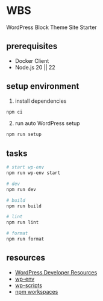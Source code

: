 # WBS

WordPress Block Theme Site Starter

## prerequisites

- Docker Client
- Node.js 20 || 22

## setup environment

1. install dependencies

```sh
npm ci
```

<!--
2. Add ACF Pro key to `username` key in [auth.json](https://www.advancedcustomfields.com/resources/installing-acf-pro-with-composer/)

> If you want to customize wp-env configuration, add settings to `.wp-env.override.json` in advance (e.g. [change port numbers](https://github.com/WordPress/gutenberg/tree/HEAD/packages/env#custom-port-numbers), [etc](https://github.com/WordPress/gutenberg/tree/HEAD/packages/env#examples))
-->

2. run auto WordPress setup

```sh
npm run setup
```

## tasks

```sh
# start wp-env
npm run wp-env start

# dev
npm run dev

# build
npm run build

# lint
npm run lint

# format
npm run format
```

## resources

- [WordPress Developer Resources](https://developer.wordpress.org/)
- [wp-env](https://github.com/WordPress/gutenberg/tree/HEAD/packages/env#readme)
- [wp-scripts](https://developer.wordpress.org/block-editor/reference-guides/packages/packages-scripts/)
- [npm workspaces](https://docs.npmjs.com/cli/v10/using-npm/workspaces)
